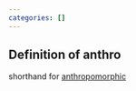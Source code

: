 ```yaml
---
categories: []
---
```


## Definition of anthro

shorthand for [anthropomorphic](./anthropomorphic)
